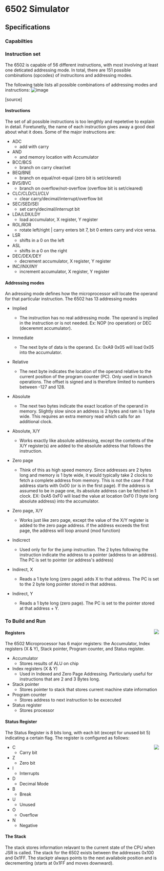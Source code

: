 # 6502 Simulator


## Specifications

### Capabilties 

### Instruction set
The 6502 is capable of 56 different instructions, with most involving at least one deticated addressing mode. In total, there are 151 possible combinations (opcodes) of instrucitons and addressing modes. 

The following table lists all possible combinations of  addressing modes and instructions:
![image](https://user-images.githubusercontent.com/83780720/167928531-5e34e9ef-eef6-4553-a680-f741fa19dacf.png)

[source]

#### Instructions

The set of all possible instructions is too lengthly and repetetive to explain in detail. Foretunetly, the name of each instruction gives away a good deal about what it does.
Some of the major instructions are:
- ADC
  - add with carry
- AND
  - and memory location with Accumulator
- BCC/BCS
  - branch on carry clear/set
- BEQ/BNE
  - branch on equal/not-equal (zero bit is set/cleared)
- BVS/BVC
  - branch on overflow/not-overflow (overflow bit is set/cleared)
- CLC/CLD/CLI/CLV
  - clear carry/decimal/interrupt/overflow bit
- SEC/SED/SEI
  - set carry/decimal/interrupt bit
- LDA/LDX/LDY
  - load accumulator, X register, Y register
- ROL/ROR
  - rotate left/right | carry enters bit 7, bit 0 enters carry and vice versa. 
- LSR
  - shifts in a 0 on the left
- ASL 
  - shifts in a 0 on the right
- DEC/DEX/DEY
  - decrement accumulator, X register, Y register
- INC/INX/INY
  - increment accumulator, X register, Y register

#### Addressing modes
An adressing mode defines how the microprocessor will locate the operand for that particular instruction. The 6502 has 13 addressing modes

- Implied
  - The instruction has no real addressing mode. The operand is implied in the instruction or is not needed. Ex: NOP (no operation) or DEC (deceremnt accumulator).

- Immediate 
  - The next byte of data is the operand. Ex: 0xA9 0x05 will load 0x05 into the accumulator. 

- Relative
  - The next byte indicates the location of the operand relative to the current position of the program counter (PC). Only used in branch operations. The offset is signed and is therefore limited to numbers between -127 and 128.

- Absolute 
  - The next two bytes indicate the exact location of the operand in memory. Slightly slow since an address is 2 bytes and ram is 1 byte wide. This requires an extra memory read which calls for an additional clock. 
  
- Absolute, X/Y
  - Works exactly like absolute addressing, except the contents of the X/Y register(s) are added to the absolute address that follows the instruction.
 
 
- Zero page
  - Think of this as high speed memory. Since addresses are 2 bytes long and memory is 1 byte wide, it would typically take 2 clocks to fetch a complete address from memory. This is not the case if that address starts with 0x00 (or is in the first page). If the address is assumed to be in page one, its absolute address can be fetched in 1 clock. EX: 0xA5 0xF0 will load the value at location 0xF0 (1 byte long absolute address) into the accumulator. 
- Zero page, X/Y
  - Works just like zero page, except the value of the X/Y register is added to the zero page address. if the address exceeds the first page, the address will loop around (mod function)

- Indicrect
  - Used only for for the jump instruction. The 2 bytes following the instruction indicate the address to a pointer (address to an address). The PC is set to pointer (or address's address)

- Indirect, X 
  - Reads a 1 byte long (zero page) adds X to that address. The PC is set to the 2 byte long pointer stored in that address.

- Indirect, Y 
  - Reads a 1 byte long (zero page). The PC is set to the pointer stored at that address + Y.



### To Build and Run



<img align="right" src="https://user-images.githubusercontent.com/83780720/165873944-c7f24080-adb7-450c-8e1c-7b6cb7d84c1c.png">

#### Registers
The 6502 Microprocessor has 6 major registers: the Accumulator, Index registers (X & Y), Stack pointer, Program counter, and Status register. 
- Accumulator
  - Stores results of ALU on chip
- Index registers (X & Y)
  - Used in Indexed and Zero Page Addressing. Particularly useful for instructions that are 2 and 3 Bytes long. 
- Stack pointer
  - Stores pointer to stack that stores current machine state information
- Program counter
  - Stores address to next instruction to be excecuted
- Status register
  - Stores processor 




#### Status Register
The Status Register is 8 bits long, with each bit (except for unused bit 5) indicating a certain flag. The register is configured as follows:



<img align="right" src="https://user-images.githubusercontent.com/83780720/165876735-cdc260b7-1aaf-4d1f-99c0-4384522bef58.png">

- C
  - Carry bit
- Z 
  - Zero bit
- I
  - Interrupts
- D
  - Decimal Mode
- B 
  - Break
- U
  - Unused
- O
  - Overflow
- N
  - Negative




#### The Stack

The stack stores information relavant to the current state of the CPU when JSR is called. The stack for the 6502 exists between the addresses 0x100 and 0x1FF. The stackptr always points to the next availabole position and is decrementing (starts at 0x1FF and moves downward). 


